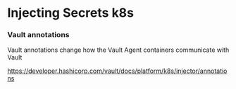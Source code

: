 # Injecting Secrets k8s
### Vault annotations
Vault annotations change how the Vault Agent containers communicate with Vault

https://developer.hashicorp.com/vault/docs/platform/k8s/injector/annotations
